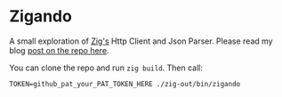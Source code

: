 # Zigando

A small exploration of [Zig's](https://ziglang.org/) Http Client and Json Parser. Please read my blog [post on the repo here](https://paulosuzart.github.io/blog/2025/01/05/trying-zig-http-client-and-json-parser).

You can clone the repo and run `zig build`. Then call:

```
TOKEN=github_pat_your_PAT_TOKEN_HERE ./zig-out/bin/zigando
```
